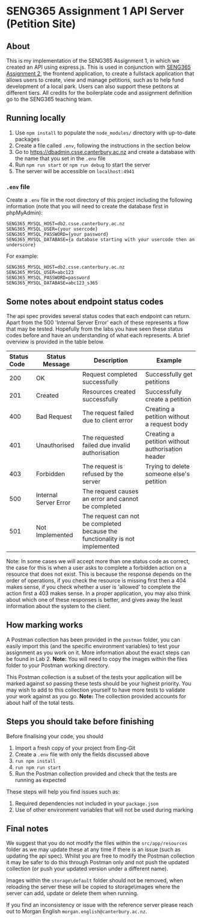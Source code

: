 # SENG365 Assignment 1 API Server (Petition Site)

## About

This is my implementation of the SENG365 Assignment 1, in which we created an API using express.js. This is used in conjunction with [SENG365 Assignment 2](https://github.com/slammywill/React-Petitions-Frontend-App), the frontend application, to create a fullstack application that allows users to create, view and manage petitions, such as to help fund development of a local park. Users can also support these petitons at different tiers. All credits for the boilerplate code and assignment definition go to the SENG365 teaching team.

## Running locally

1. Use `npm install` to populate the `node_modules/` directory with up-to-date packages
2. Create a file called `.env`, following the instructions in the section below
3. Go to https://dbadmin.csse.canterbury.ac.nz and create a database with the name that you set in the `.env` file
2. Run `npm run start` or `npm run debug` to start the server
3. The server will be accessible on `localhost:4941`

### `.env` file

Create a `.env` file in the root directory of this project including the following information (note that you will need
to create the database first in phpMyAdmin):

```
SENG365_MYSQL_HOST=db2.csse.canterbury.ac.nz
SENG365_MYSQL_USER={your usercode}
SENG365_MYSQL_PASSWORD={your password}
SENG365_MYSQL_DATABASE={a database starting with your usercode then an underscore}
```

For example:

```
SENG365_MYSQL_HOST=db2.csse.canterbury.ac.nz
SENG365_MYSQL_USER=abc123
SENG365_MYSQL_PASSWORD=password
SENG365_MYSQL_DATABASE=abc123_s365
```

## Some notes about endpoint status codes

The api spec provides several status codes that each endpoint can return. Apart from the 500 'Internal Server Error'
each of these represents a flow that may be tested. Hopefully from the labs you have seen these status codes before and
have an understanding of what each represents. A brief overview is provided in the table below.

| Status Code | Status Message        | Description                                                                   | Example                                          |
|:------------|-----------------------|-------------------------------------------------------------------------------|--------------------------------------------------|
| 200         | OK                    | Request completed successfully                                                | Successfully get petitions                       |
| 201         | Created               | Resources created successfully                                                | Successfully create a petition                   |
| 400         | Bad Request           | The request failed due to client error                                        | Creating a petition without a request body       |
| 401         | Unauthorised          | The requested failed due invalid authorisation                                | Creating a petition without authorisation header |
| 403         | Forbidden             | The request is refused by the server                                          | Trying to delete someone else's petition         |
| 500         | Internal Server Error | The request causes an error and cannot be completed                           |                                                  |
| 501         | Not Implemented       | The request can not be completed because the functionality is not implemented |                                                  | 

Note: In some cases we will accept more than one status code as correct, the case for this is when a user asks to
complete a forbidden action on a resource that does not exist. This is because the response depends on the order of
operations, if you check the resource is missing first then a 404 makes sense, if you check whether a user is 'allowed'
to complete the action first a 403 makes sense. In a proper application, you may also think about which one of these
responses is better, and gives away the least information about the system to the client.

## How marking works

A Postman collection has been provided in the `postman` folder, you can easily import this (and the specific
environment variables) to test your assignment as you work on it. More information about the exact steps can be found in
Lab 2. **Note:** You will need to copy the images within the files folder to your Postman working directory.

This Postman collection is a subset of the tests your application will be marked against so passing these tests should
be your highest priority. You may wish to add to this collection yourself to have more tests to validate your work
against as you go.
**Note:** The collection provided accounts for about half of the total tests.

## Steps you should take before finishing

Before finalising your code, you should

1. Import a fresh copy of your project from Eng-Git
2. Create a `.env` file with only the fields discussed above
3. `run npm install`
4. `run npm run start`
5. Run the Postman collection provided and check that the tests are running as expected

These steps will help you find issues such as:

1. Required dependencies not included in your `package.json`
2. Use of other environment variables that will not be used during marking

## Final notes

We suggest that you do not modify the files within the `src/app/resources` folder as we may update these at any time if there is
an issue (such as updating the api spec). Whilst you are free to modify the Postman collection it may be safer to do
this through Postman only and not push the updated collection (or push your updated version under a different name).

Images within the `storage\default` folder should not be removed, when reloading the server these will be copied to
storage\images where the server can add, update or delete them when running.

If you find an inconsistency or issue with the reference server please reach out to Morgan English
`morgan.english@canterbury.ac.nz`.

